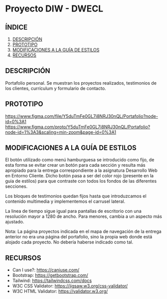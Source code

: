 # Proyecto DIW - DWECL

## ÍNDICE
1. [DESCRIPCIÓN](#id1)
2. [PROTOTIPO](#id2)
3. [MODIFICACIONES A LA GUÍA DE ESTILOS](#id3)
4. [RECURSOS](#id4)

## DESCRIPCIÓN<a name="id1"></a>
Portafolio personal.
Se muestran los proyectos realizados, testimonios de los clientes, currículum y formulario de contacto.

## PROTOTIPO<a name="id2"></a>
https://www.figma.com/file/Y5duTmFe0GL7i8NRJ30nQL/Portafolio?node-id=0%3A1
https://www.figma.com/proto/Y5duTmFe0GL7i8NRJ30nQL/Portafolio?node-id=1%3A3&scaling=min-zoom&page-id=0%3A1


## MODIFICACIONES A LA GUÍA DE ESTILOS<a name="id3"></a>
El botón utilizado como menú hamburguesa se introducido como fijo, de esta forma se evitar crear un botón para cada sección y resulta más apropiado para la entrega correspondiente a la asignatura Desarrollo Web en Entorno Cliente.
Dicho botón pasa a ser del color rojo (presente en la guia de estilos) para que contraste con todos los fondos de las diferentes secciones.

Los bloques de testimonios quedan fijos hasta que introduzcamos el contenido multimedia y implementemos el carrusel lateral.

La linea de tiempo sigue igual para pantallas de escritorio con una resolución mayor a 1280 de ancho. Para menores, cambia a un aspecto más ajustado.

Nota: La página proyectos indicada en el mapa de navegación de la entrega anterior no era una página del portafolio, sino la propia web donde está alojado cada proyecto.
No debería haberse indicado como tal.

## RECURSOS<a name="id4"></a>
- Can I use?: https://caniuse.com/
- Bootstrap: https://getbootstrap.com/
- Tailwind: https://tailwindcss.com/docs
- W3C CSS Validator: https://jigsaw.w3.org/css-validator/
- W3C HTML Validator: https://validator.w3.org/
